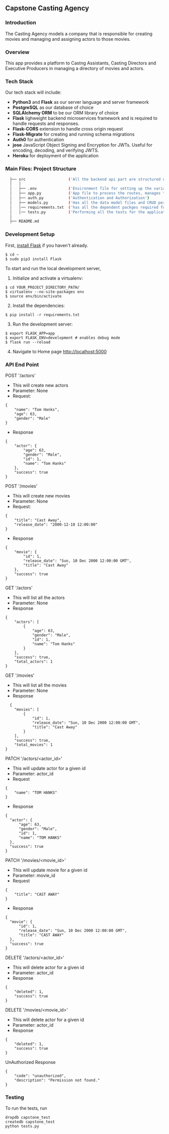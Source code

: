 Capstone Casting Agency
-----

### Introduction

The Casting Agency models a company that is responsible for creating movies and managing and assigning actors to those movies.

### Overview

This app provides a platform to Castng Assistants, Casting Directors and Executive Producers in managing a directory of movies and actors.

### Tech Stack

Our tech stack will include:

* **Python3** and **Flask** as our server language and server framework
* **PostgreSQL** as our database of choice
* **SQLAlchemy ORM** to be our ORM library of choice
* **Flask** lighweight backend microservices framework and is required to handle requests and responses.
* **Flask-CORS** extension to handle cross origin request
* **Flask-Migrate** for creating and running schema migrations
* **Auth0** for authentication
* **jose** JavaScript Object Signing and Encryption for JWTs. Useful for encoding, decoding, and verifying JWTS.
* **Heroku** for deployment of the application


### Main Files: Project Structure

  ```sh
    ├── src                   ('All the backend api part are structured under this directory')
    │   │
    │   ├── .env              ('Environment file for setting up the variables')
    │   ├── app.py            ('App file to process the routes, manages the data model based upon auth')  
    │   ├── auth.py           ('Authentication and Authorization')
    │   ├── models.py         ('Has all the data model files and CRUD performer')
    │   │── requirements.txt  ('has all the dependent packges required for running the application')
    │   │── tests.py          ('Performing all the tests for the applications')
    │
    ├── README.md
  
  ```

### Development Setup

First, [install Flask](http://flask.pocoo.org/docs/1.0/installation/#install-flask) if you haven't already.

  ```
  $ cd ~
  $ sudo pip3 install Flask
  ```

To start and run the local development server,

1. Initialize and activate a virtualenv:
  ```
  $ cd YOUR_PROJECT_DIRECTORY_PATH/
  $ virtualenv --no-site-packages env
  $ source env/bin/activate
  ```

2. Install the dependencies:
  ```
  $ pip install -r requirements.txt
  ```

3. Run the development server:
  ```
  $ export FLASK_APP=app
  $ export FLASK_ENV=development # enables debug mode
  $ flask run --reload
  ```

4. Navigate to Home page [http://localhost:5000](http://localhost:5000)


### API End Point 

POST '/actors'

* This will create new actors
* Parameter: None
* Request:
```
{
    "name": "Tom Hanks",
    "age": 63,
    "gender": "Male"
}
```
* Response
```
{
    "actor": {
        "age": 63,
        "gender": "Male",
        "id": 1,
        "name": "Tom Hanks"
    },
    "success": true
}
```

POST '/movies'

* This will create new movies
* Parameter: None
* Request:
```
{
    "title": "Cast Away",
    "release_date": "2000-12-10 12:00:00"
}
```
* Response
```
{
    "movie": {
        "id": 1,
        "release_date": "Sun, 10 Dec 2000 12:00:00 GMT",
        "title": "Cast Away"
    },
    "success": true
}
```

GET '/actors'

* This will list all the actors
* Parameter: None
* Response
```
{
    "actors": [
        {
            "age": 63,
            "gender": "Male",
            "id": 1,
            "name": "Tom Hanks"
        }
    ],
    "success": true,
    "total_actors": 1
}
```

GET '/movies'

* This will list all the movies
* Parameter: None
* Response
```
  {
    "movies": [
        {
            "id": 1,
            "release_date": "Sun, 10 Dec 2000 12:00:00 GMT",
            "title": "Cast Away"
        }
    ],
    "success": true,
    "total_movies": 1
}
```

PATCH '/actors/<actor_id>'
* This will update actor for a given id
* Parameter: actor_id
* Request
```
{
    "name": "TOM HANKS"
}
```
* Response
```
{
  "actor": {
      "age": 63,
      "gender": "Male",
      "id": 1,
      "name": "TOM HANKS"
  },
  "success": true
}
```

PATCH '/movies/<movie_id>'
* This will update movie for a given id
* Parameter: movie_id
* Request
```
{
    "title": "CAST AWAY"
}
```
* Response
```
{
  "movie": {
      "id": 1,
      "release_date": "Sun, 10 Dec 2000 12:00:00 GMT",
      "title": "CAST AWAY"
  },
  "success": true
}
```
DELETE '/actors/<actor_id>'

* This will delete actor for a given id
* Parameter: actor_id
* Response
```
{
    "deleted": 1,
    "success": true
}
```
DELETE '/movies/<movie_id>'

* This will delete actor for a given id
* Parameter: actor_id
* Response
```
{
    "deleted": 1,
    "success": true
}
```

UnAuthorized Response

```
{
    "code": "unauthorized",
    "description": "Permission not found."
}
```

### Testing

To run the tests, run
```
dropdb capstone_test
createdb capstone_test
python tests.py
```
